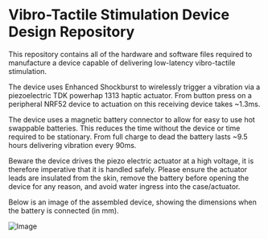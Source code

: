 # Vibro-Tactile Stimulation Device Design Repository

This repository contains all of the hardware and software files required to manufacture a device capable of delivering low-latency vibro-tactile stimulation.

The device uses Enhanced Shockburst to wirelessly trigger a vibration via a piezoelectric TDK powerhap 1313 haptic actuator. From button press on a peripheral NRF52 device to actuation on this receiving device takes ~1.3ms.

The device uses a magnetic battery connector to allow for easy to use hot swappable batteries. This reduces the time without the device or time required to be stationary. From full charge to dead the battery lasts ~9.5 hours delivering vibration every 90ms.

Beware the device drives the piezo electric actuator at a high voltage, it is therefore imperative that it is handled safely. Please ensure the actuator leads are insulated from the skin, remove the battery before opening the device for any reason, and avoid water ingress into the case/actuator.

Below is an image of the assembled device, showing the dimensions when the battery is connected (in mm).

![Image](https://github.com/user-attachments/assets/cbbd6ffe-a1cb-4525-8aa0-f3d0e6cb2445)
